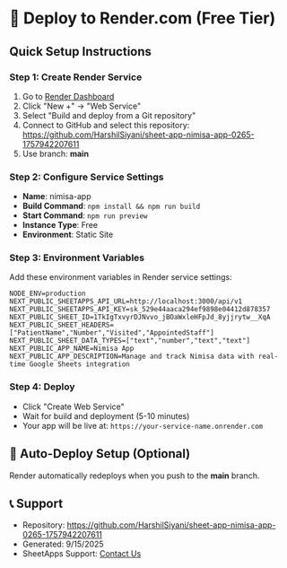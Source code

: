 
# 🚀 Deploy to Render.com (Free Tier)

## Quick Setup Instructions

### Step 1: Create Render Service
1. Go to [Render Dashboard](https://dashboard.render.com/)
2. Click "New +" → "Web Service"
3. Select "Build and deploy from a Git repository"
4. Connect to GitHub and select this repository: https://github.com/HarshilSiyani/sheet-app-nimisa-app-0265-1757942207611
5. Use branch: **main**

### Step 2: Configure Service Settings
- **Name**: nimisa-app
- **Build Command**: `npm install && npm run build`
- **Start Command**: `npm run preview`
- **Instance Type**: Free
- **Environment**: Static Site

### Step 3: Environment Variables
Add these environment variables in Render service settings:

```
NODE_ENV=production
NEXT_PUBLIC_SHEETAPPS_API_URL=http://localhost:3000/api/v1
NEXT_PUBLIC_SHEETAPPS_API_KEY=sk_529e44aaca294ef9898e04412d878357
NEXT_PUBLIC_SHEET_ID=1TkIgTxvyrDJNvvo_jBOaWxleHFpJd_8yjjrytw__XqA
NEXT_PUBLIC_SHEET_HEADERS=["PatientName","Number","Visited","AppointedStaff"]
NEXT_PUBLIC_SHEET_DATA_TYPES=["text","number","text","text"]
NEXT_PUBLIC_APP_NAME=Nimisa App
NEXT_PUBLIC_APP_DESCRIPTION=Manage and track Nimisa data with real-time Google Sheets integration
```

### Step 4: Deploy
- Click "Create Web Service"
- Wait for build and deployment (5-10 minutes)
- Your app will be live at: `https://your-service-name.onrender.com`

## 🔄 Auto-Deploy Setup (Optional)
Render automatically redeploys when you push to the **main** branch.

## 📞 Support
- Repository: https://github.com/HarshilSiyani/sheet-app-nimisa-app-0265-1757942207611
- Generated: 9/15/2025
- SheetApps Support: [Contact Us](mailto:support@sheetapps.com)
